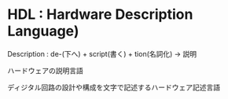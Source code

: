 # HDL : Hardware Description Language)

Description : de-(下へ) + script(書く) + tion(名詞化) -> 説明

ハードウェアの説明言語

ディジタル回路の設計や構成を文字で記述するハードウェア記述言語